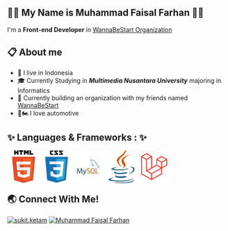 ## 🧑🏽 My Name is Muhammad Faisal Farhan 🧑🏽

I'm a **Front-end Developer** in [WannaBeStart Organization](https://github.com/WannaBeStart)

## 📋 About me

- 🏡 I live in Indonesia
- 🎓 Currently Studying in ***Multimedia Nusantara University*** majoring in Informatics
- 🏢 Currently building an organization with my friends named [WannaBeStart](https://github.com/WannaBeStart)
- 🚗🏍️ I love automotive

## ✨ Languages & Frameworks : ✨

<img align="left" alt="HTML5" width="75px" src="https://raw.githubusercontent.com/github/explore/80688e429a7d4ef2fca1e82350fe8e3517d3494d/topics/html/html.png" />
<img align="left" alt="CSS3" width="75px" src="https://raw.githubusercontent.com/github/explore/80688e429a7d4ef2fca1e82350fe8e3517d3494d/topics/css/css.png" />
<img align="left" alt="MySQL" width="75px" src="https://raw.githubusercontent.com/github/explore/80688e429a7d4ef2fca1e82350fe8e3517d3494d/topics/mysql/mysql.png" />
<img align="left" alt="Node.js" width="75px" src="https://raw.githubusercontent.com/github/explore/80688e429a7d4ef2fca1e82350fe8e3517d3494d/topics/java/java.png" />
<img align="left" alt="Laravel" width="75px" src="https://raw.githubusercontent.com/github/explore/80688e429a7d4ef2fca1e82350fe8e3517d3494d/topics/laravel/laravel.png" />
<br/>
<br/>
<br/>
<br/>

## 🌏 Connect With Me!

<a href="https://instagram.com/sukit.ketam" target="blank"><img align="center" src="https://cdn.jsdelivr.net/npm/simple-icons@3.0.1/icons/instagram.svg" alt="sukit.ketam" height="60" width="80" /></a> <a href="https://www.linkedin.com/in/muhammad-faisal-frhn/" target="blank"><img align="center" src="https://cdn.jsdelivr.net/npm/simple-icons@3.0.1/icons/linkedin.svg" alt="Muhammad Faisal Farhan" height="60" width="80" /></a>


